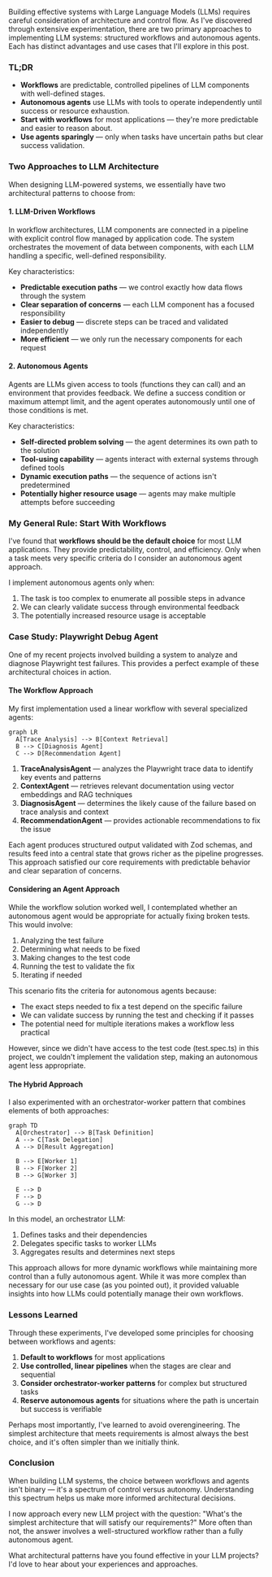 
Building effective systems with Large Language Models (LLMs) requires careful consideration of architecture and control flow. As I've discovered through extensive experimentation, there are two primary approaches to implementing LLM systems: structured workflows and autonomous agents. Each has distinct advantages and use cases that I'll explore in this post.

### TL;DR

- **Workflows** are predictable, controlled pipelines of LLM components with well-defined stages.
- **Autonomous agents** use LLMs with tools to operate independently until success or resource exhaustion.
- **Start with workflows** for most applications — they're more predictable and easier to reason about.
- **Use agents sparingly** — only when tasks have uncertain paths but clear success validation.

### Two Approaches to LLM Architecture

When designing LLM-powered systems, we essentially have two architectural patterns to choose from:

#### 1. LLM-Driven Workflows

In workflow architectures, LLM components are connected in a pipeline with explicit control flow managed by application code. The system orchestrates the movement of data between components, with each LLM handling a specific, well-defined responsibility.

Key characteristics:
- **Predictable execution paths** — we control exactly how data flows through the system
- **Clear separation of concerns** — each LLM component has a focused responsibility
- **Easier to debug** — discrete steps can be traced and validated independently
- **More efficient** — we only run the necessary components for each request

#### 2. Autonomous Agents

Agents are LLMs given access to tools (functions they can call) and an environment that provides feedback. We define a success condition or maximum attempt limit, and the agent operates autonomously until one of those conditions is met.

Key characteristics:
- **Self-directed problem solving** — the agent determines its own path to the solution
- **Tool-using capability** — agents interact with external systems through defined tools
- **Dynamic execution paths** — the sequence of actions isn't predetermined
- **Potentially higher resource usage** — agents may make multiple attempts before succeeding

### My General Rule: Start With Workflows

I've found that **workflows should be the default choice** for most LLM applications. They provide predictability, control, and efficiency. Only when a task meets very specific criteria do I consider an autonomous agent approach.

I implement autonomous agents only when:
1. The task is too complex to enumerate all possible steps in advance
2. We can clearly validate success through environmental feedback
3. The potentially increased resource usage is acceptable

### Case Study: Playwright Debug Agent

One of my recent projects involved building a system to analyze and diagnose Playwright test failures. This provides a perfect example of these architectural choices in action.

#### The Workflow Approach

My first implementation used a linear workflow with several specialized agents:

```mermaid
graph LR
  A[Trace Analysis] --> B[Context Retrieval]
  B --> C[Diagnosis Agent]
  C --> D[Recommendation Agent]
```

1. **TraceAnalysisAgent** — analyzes the Playwright trace data to identify key events and patterns
2. **ContextAgent** — retrieves relevant documentation using vector embeddings and RAG techniques
3. **DiagnosisAgent** — determines the likely cause of the failure based on trace analysis and context
4. **RecommendationAgent** — provides actionable recommendations to fix the issue

Each agent produces structured output validated with Zod schemas, and results feed into a central state that grows richer as the pipeline progresses. This approach satisfied our core requirements with predictable behavior and clear separation of concerns.

#### Considering an Agent Approach

While the workflow solution worked well, I contemplated whether an autonomous agent would be appropriate for actually fixing broken tests. This would involve:

1. Analyzing the test failure
2. Determining what needs to be fixed
3. Making changes to the test code
4. Running the test to validate the fix
5. Iterating if needed

This scenario fits the criteria for autonomous agents because:
- The exact steps needed to fix a test depend on the specific failure
- We can validate success by running the test and checking if it passes
- The potential need for multiple iterations makes a workflow less practical

However, since we didn't have access to the test code (test.spec.ts) in this project, we couldn't implement the validation step, making an autonomous agent less appropriate.

#### The Hybrid Approach

I also experimented with an orchestrator-worker pattern that combines elements of both approaches:

```mermaid
graph TD
  A[Orchestrator] --> B[Task Definition]
  A --> C[Task Delegation]
  A --> D[Result Aggregation]
  
  B --> E[Worker 1]
  B --> F[Worker 2]
  B --> G[Worker 3]
  
  E --> D
  F --> D
  G --> D
```

In this model, an orchestrator LLM:
1. Defines tasks and their dependencies
2. Delegates specific tasks to worker LLMs
3. Aggregates results and determines next steps

This approach allows for more dynamic workflows while maintaining more control than a fully autonomous agent. While it was more complex than necessary for our use case (as you pointed out), it provided valuable insights into how LLMs could potentially manage their own workflows.

### Lessons Learned

Through these experiments, I've developed some principles for choosing between workflows and agents:

1. **Default to workflows** for most applications
2. **Use controlled, linear pipelines** when the stages are clear and sequential
3. **Consider orchestrator-worker patterns** for complex but structured tasks
4. **Reserve autonomous agents** for situations where the path is uncertain but success is verifiable

Perhaps most importantly, I've learned to avoid overengineering. The simplest architecture that meets requirements is almost always the best choice, and it's often simpler than we initially think.

### Conclusion

When building LLM systems, the choice between workflows and agents isn't binary — it's a spectrum of control versus autonomy. Understanding this spectrum helps us make more informed architectural decisions.

I now approach every new LLM project with the question: "What's the simplest architecture that will satisfy our requirements?" More often than not, the answer involves a well-structured workflow rather than a fully autonomous agent.

What architectural patterns have you found effective in your LLM projects? I'd love to hear about your experiences and approaches.
